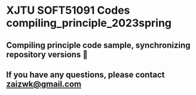 # XJTU SOFT51091 Codes compiling_principle_2023spring
## Compiling principle code sample, synchronizing repository versions 🚀
## If you have any questions, please contact zaizwk@gmail.com
